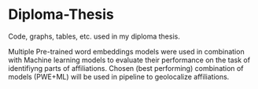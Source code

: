 # Diploma-Thesis
Code, graphs, tables, etc. used in my diploma thesis.

Multiple Pre-trained word embeddings models were used in combination with Machine learning models to evaluate their performance on the task of identifiyng parts of affiliations.
Chosen (best performing) combination of models (PWE+ML) will be used in pipeline to geolocalize affiliations.
